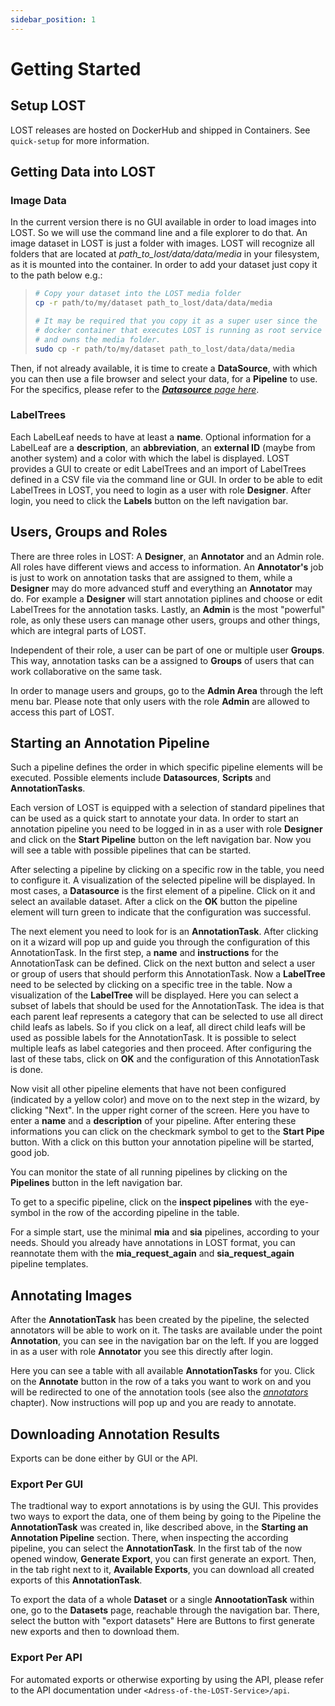 ```yaml
---
sidebar_position: 1
---
```


# Getting Started

## Setup LOST

LOST releases are hosted on DockerHub and shipped in Containers. See
`quick-setup` for more information.

## Getting Data into LOST

### Image Data

In the current version there is no GUI available in order to load images
into LOST. So we will use the command line and a file explorer to do
that. An image dataset in LOST is just a folder with images. LOST will
recognize all folders that are located at *path_to_lost/data/data/media*
in your filesystem, as it is mounted into the container. In order to add
your dataset just copy it to the path below e.g.:

> ``` bash
> # Copy your dataset into the LOST media folder
> cp -r path/to/my/dataset path_to_lost/data/data/media 
>
> # It may be required that you copy it as a super user since the 
> # docker container that executes LOST is running as root service 
> # and owns the media folder.
> sudo cp -r path/to/my/dataset path_to_lost/data/data/media
> ```

Then, if not already available, it is time to create a **DataSource**,
with which you can then use a file browser and select your data, for
a **Pipeline** to use. For the specifics, please refer to the
[***Datasource** page here*](/docs/managing_annotation_pipelines/datasources#adding-a-new-datasource).

### LabelTrees

Each LabelLeaf needs to have at least a **name**. Optional
information for a LabelLeaf are a **description**, an **abbreviation**,
an **external ID** (maybe from another system) and a color with which
the label is displayed. LOST provides a GUI
to create or edit LabelTrees and an import of LabelTrees defined in a
CSV file via the command line or GUI. In order to be able to edit LabelTrees in
LOST, you need to login as a user with role **Designer**. After login, you
need to click the **Labels** button on the left navigation bar.

## Users, Groups and Roles

There are three roles in LOST: A **Designer**, an **Annotator** and an Admin role.
All roles have different views and access to information. An **Annotator's** job is just
to work on annotation tasks that are assigned to them, while a
**Designer** may do more advanced stuff and everything an **Annotator**
may do. For example a **Designer** will start annotation piplines and
choose or edit LabelTrees for the annotation tasks.
Lastly, an **Admin** is the most "powerful" role, as only these users can
manage other users, groups and other things, which are integral parts of LOST.

Independent of their role, a user can be part of one or multiple user
**Groups**. This way, annotation tasks can be a assigned to **Groups**
of users that can work collaborative on the same task.

In order to manage users and groups, go to the **Admin Area** through the
left menu bar. Please note that only users with the role **Admin**
are allowed to access this part of LOST.

## Starting an Annotation Pipeline

Such a pipeline defines the order in which specific pipeline
elements will be executed. Possible elements include **Datasources**,
**Scripts** and **AnnotationTasks**.

Each version of LOST is equipped with a selection of standard pipelines
that can be used as a quick start to annotate your data. In order to
start an annotation pipeline you need to be logged in in as a user with
role **Designer** and click on the **Start Pipeline** button on the left
navigation bar. Now you will see a table with possible pipelines that
can be started.

After selecting a pipeline by clicking on a specific row in the table, you
need to configure it. A visualization of the selected pipeline will be
displayed. In most cases, a **Datasource** is the first element of a
pipeline. Click on it and select an available dataset. After a click on
the **OK** button the pipeline element will turn green to indicate that
the configuration was successful.

The next element you need to look for is an **AnnotationTask**. After
clicking on it a wizard will pop up and guide you through the
configuration of this AnnotationTask. In the first step, a **name** and
**instructions** for the AnnotationTask can be defined. Click on the
next button and select a user or group of users that should perform this
AnnotationTask. Now a **LabelTree** need to be selected by clicking on a
specific tree in the table. Now a visualization of the **LabelTree**
will be displayed. Here you can select a subset of labels that should be
used for the AnnotationTask. The idea is that each parent leaf
represents a category that can be selected to use all direct child leafs
as labels. So if you click on a leaf, all direct child leafs will be
used as possible labels for the AnnotationTask. It is possible to select
multiple leafs as label categories and then proceed. After configuring the
last of these tabs, click on **OK** and the configuration of this AnnotationTask
is done.

Now visit all other pipeline elements that have not been configured (indicated by
a yellow color) and move on to the next step in the wizard, by clicking "Next".
In the upper right corner of the screen. Here you have to
enter a **name** and a **description** of your pipeline. After entering
these informations you can click on the checkmark symbol to get to the
**Start Pipe** button. With a click on this button your annotation
pipeline will be started, good job.

You can monitor the state of all running pipelines by clicking on the
**Pipelines** button in the left navigation bar.

To get to a specific pipeline, click on the **inspect pipelines**
with the eye-symbol in the row of the according pipeline in the table.

For a simple start, use the minimal **mia** and **sia** pipelines,
according to your needs. Should you already have annotations
in LOST format, you can reannotate them with the **mia_request_again**
and **sia_request_again** pipeline templates.

## Annotating Images

After the **AnnotationTask** has been created by the pipeline, the selected annotators
will be able to work on it. The tasks are available under the point **Annotation**,
you can see in the navigation bar on the left.
If you are logged in as a user with role **Annotator** you
see this directly after login.

Here you can see a table with all available **AnnotationTasks** for you.
Click on the **Annotate** button in the row of a taks you want to work on
and you will be redirected to one of the annotation tools (see also the
[*annotators*](/docs/annotation.md) chapter). Now instructions will pop up and you are ready to
annotate.

## Downloading Annotation Results

Exports can be done either by GUI or the API.

### Export Per GUI

The tradtional way to export annotations is by using the GUI.
This provides two ways to export the data, one of them being
by going to the Pipeline the **AnnotationTask** was created in,
like described above, in the **Starting an Annotation Pipeline**
section. There, when inspecting the according pipeline, you can
select the **AnnotationTask**. In the first tab of the now opened
window, **Generate Export**, you can first generate an export. Then,
in the tab right next to it, **Available Exports**, you can download
all created exports of this **AnnotationTask**.

To export the data of a whole **Dataset** or a single **AnnootationTask**
within one, go to the **Datasets** page, reachable through the
navigation bar. There, select the button with "export datasets"
Here are Buttons to first generate new exports and then to
download them.

### Export Per API

For automated exports or otherwise exporting by using the API, please
refer to the API documentation under ```<Adress-of-the-LOST-Service>/api```.
